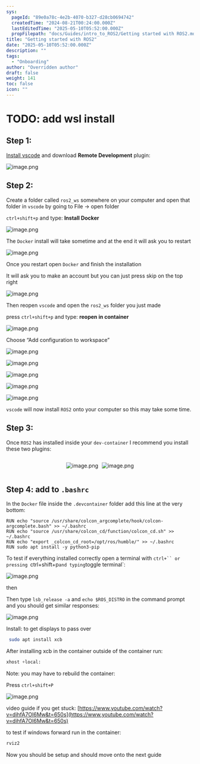 ```yaml
---
sys:
  pageId: "89e0a78c-4e2b-4070-b327-d28cb0694742"
  createdTime: "2024-08-21T00:24:00.000Z"
  lastEditedTime: "2025-05-10T05:52:00.000Z"
  propFilepath: "docs/Guides/intro_to_ROS2/Getting started with ROS2.md"
title: "Getting started with ROS2"
date: "2025-05-10T05:52:00.000Z"
description: ""
tags:
  - "Onboarding"
author: "Overridden author"
draft: false
weight: 141
toc: false
icon: ""
---
```


# TODO: add wsl install

## Step 1:

[Install vscode](https://code.visualstudio.com/download) and download **Remote Development** plugin:

![image.png](https://prod-files-secure.s3.us-west-2.amazonaws.com/d518164a-d88e-44d1-a4ee-3adb3bd8bce0/efb52993-1881-4a40-b95e-6f020334f022/image.png?X-Amz-Algorithm=AWS4-HMAC-SHA256&X-Amz-Content-Sha256=UNSIGNED-PAYLOAD&X-Amz-Credential=ASIAZI2LB466R7Y6TPQY%2F20250721%2Fus-west-2%2Fs3%2Faws4_request&X-Amz-Date=20250721T091717Z&X-Amz-Expires=3600&X-Amz-Security-Token=IQoJb3JpZ2luX2VjELX%2F%2F%2F%2F%2F%2F%2F%2F%2F%2FwEaCXVzLXdlc3QtMiJHMEUCIQD3wWIZLB9lMqXsAdpdd%2BAUnhugw36p9iTYf0P%2BOA0bKAIgVQlZAIzre4Ki6YfWDNr0MKOQA4vqm9h7LU%2Fwuc7GjJIqiAQIzv%2F%2F%2F%2F%2F%2F%2F%2F%2F%2FARAAGgw2Mzc0MjMxODM4MDUiDFL15L1VKRSe2c%2F2KircA7MkS29XT0ewpgC7b4EpGXXSJZCq%2BEvMDm%2BATU%2B5fKih1k5b7JUgKFmtzrsjQ9yXpDqLqsJtnNyL4VBM8OGKgEV0cKSq%2FzsWHMXp0u85xcAt%2BTK9NnUedwg7KbIA9nsXguASPFSotax0ifdUqNt6n3pTJYIOdQTdsio1BQH%2F9EhIpz3WN%2BwZfGM4FN%2BjEZwJgj%2BeYnSMaeyOsN%2FKoWfhBM5w91Pti5bsB4lEVv%2BYI406XTz5TjOwwIPiLNiRXNNFtmA6zZoE77YzCWNGfS7XiMsXJRignxNcKoS0DwbQzXQJvjpPuWA29PGnwPgFFluCEhjl1KIzDJUdoCuPJm6m4m6d%2F7kIDe1NtWdJ%2FGvt80H0vXEIySyQRFGeJVXmrWDbphOcL2MjnD4lyZZtL4pDkAXb0JmE6Yct8ZI7amXDXKA6EFfyj4NhzP3TynXqhBZT%2BB2m1%2Ftao4GYoDLIiiXd4KQ5BsTAh%2Bfrh8TZJHhfCorn%2FJRW3cEIAIIt7GikS1HsFG50OFy7fwds4J%2B1rSfj%2FCy5tfEAYe%2B9Wrmkz3aKJ9i%2FfEvM3TLIXxu8PS05lNQhVoVDzGpcfw%2FF4uHt5L343FaouMPlfWGk1QyYH0UgHLYANuJmONE3bCtSkcdNMMyT98MGOqUBepiJxl3aJeOoeTjHb6%2BWmeC%2FMZgbBAq8hs2HbGHiGMdeP90YMNn5opM3pph3GP1%2FbckpKl4WCQDKDfHHtHWzWcX91QJMYeDMHNpKau7JF9HLZEl4fOjbqJ0Q6tREeaOk7lfHY9NIOojwsOr5IyZoBT1vsn34jWX34nt8euOZpylYU3mFU5ELPuR0XZ5cMkUHztDFhBoru4I03rpEZomFiHPNNeUh&X-Amz-Signature=40c965e860d94ce676a46e36bd7cd65b2f36ce95f6ab18f2a8732e0bb3bf194e&X-Amz-SignedHeaders=host&x-amz-checksum-mode=ENABLED&x-id=GetObject)

## Step 2:

Create a folder called `ros2_ws` somewhere on your computer and open that folder in `vscode` by going to File → open folder 

`ctrl+shift+p` and type: **Install Docker**

![image.png](https://prod-files-secure.s3.us-west-2.amazonaws.com/d518164a-d88e-44d1-a4ee-3adb3bd8bce0/2269dc0e-1cd5-47ff-bceb-c04ad9b2eab0/image.png?X-Amz-Algorithm=AWS4-HMAC-SHA256&X-Amz-Content-Sha256=UNSIGNED-PAYLOAD&X-Amz-Credential=ASIAZI2LB466R7Y6TPQY%2F20250721%2Fus-west-2%2Fs3%2Faws4_request&X-Amz-Date=20250721T091717Z&X-Amz-Expires=3600&X-Amz-Security-Token=IQoJb3JpZ2luX2VjELX%2F%2F%2F%2F%2F%2F%2F%2F%2F%2FwEaCXVzLXdlc3QtMiJHMEUCIQD3wWIZLB9lMqXsAdpdd%2BAUnhugw36p9iTYf0P%2BOA0bKAIgVQlZAIzre4Ki6YfWDNr0MKOQA4vqm9h7LU%2Fwuc7GjJIqiAQIzv%2F%2F%2F%2F%2F%2F%2F%2F%2F%2FARAAGgw2Mzc0MjMxODM4MDUiDFL15L1VKRSe2c%2F2KircA7MkS29XT0ewpgC7b4EpGXXSJZCq%2BEvMDm%2BATU%2B5fKih1k5b7JUgKFmtzrsjQ9yXpDqLqsJtnNyL4VBM8OGKgEV0cKSq%2FzsWHMXp0u85xcAt%2BTK9NnUedwg7KbIA9nsXguASPFSotax0ifdUqNt6n3pTJYIOdQTdsio1BQH%2F9EhIpz3WN%2BwZfGM4FN%2BjEZwJgj%2BeYnSMaeyOsN%2FKoWfhBM5w91Pti5bsB4lEVv%2BYI406XTz5TjOwwIPiLNiRXNNFtmA6zZoE77YzCWNGfS7XiMsXJRignxNcKoS0DwbQzXQJvjpPuWA29PGnwPgFFluCEhjl1KIzDJUdoCuPJm6m4m6d%2F7kIDe1NtWdJ%2FGvt80H0vXEIySyQRFGeJVXmrWDbphOcL2MjnD4lyZZtL4pDkAXb0JmE6Yct8ZI7amXDXKA6EFfyj4NhzP3TynXqhBZT%2BB2m1%2Ftao4GYoDLIiiXd4KQ5BsTAh%2Bfrh8TZJHhfCorn%2FJRW3cEIAIIt7GikS1HsFG50OFy7fwds4J%2B1rSfj%2FCy5tfEAYe%2B9Wrmkz3aKJ9i%2FfEvM3TLIXxu8PS05lNQhVoVDzGpcfw%2FF4uHt5L343FaouMPlfWGk1QyYH0UgHLYANuJmONE3bCtSkcdNMMyT98MGOqUBepiJxl3aJeOoeTjHb6%2BWmeC%2FMZgbBAq8hs2HbGHiGMdeP90YMNn5opM3pph3GP1%2FbckpKl4WCQDKDfHHtHWzWcX91QJMYeDMHNpKau7JF9HLZEl4fOjbqJ0Q6tREeaOk7lfHY9NIOojwsOr5IyZoBT1vsn34jWX34nt8euOZpylYU3mFU5ELPuR0XZ5cMkUHztDFhBoru4I03rpEZomFiHPNNeUh&X-Amz-Signature=6fa5b7306255faa762b321da3e3211f0dc67f4f82679f600a53972c805079399&X-Amz-SignedHeaders=host&x-amz-checksum-mode=ENABLED&x-id=GetObject)

The `Docker` install will take sometime and at the end it will ask you to restart

![image.png](https://prod-files-secure.s3.us-west-2.amazonaws.com/d518164a-d88e-44d1-a4ee-3adb3bd8bce0/ed233f78-be33-4b1f-b89c-9c346c0e961e/image.png?X-Amz-Algorithm=AWS4-HMAC-SHA256&X-Amz-Content-Sha256=UNSIGNED-PAYLOAD&X-Amz-Credential=ASIAZI2LB466R7Y6TPQY%2F20250721%2Fus-west-2%2Fs3%2Faws4_request&X-Amz-Date=20250721T091717Z&X-Amz-Expires=3600&X-Amz-Security-Token=IQoJb3JpZ2luX2VjELX%2F%2F%2F%2F%2F%2F%2F%2F%2F%2FwEaCXVzLXdlc3QtMiJHMEUCIQD3wWIZLB9lMqXsAdpdd%2BAUnhugw36p9iTYf0P%2BOA0bKAIgVQlZAIzre4Ki6YfWDNr0MKOQA4vqm9h7LU%2Fwuc7GjJIqiAQIzv%2F%2F%2F%2F%2F%2F%2F%2F%2F%2FARAAGgw2Mzc0MjMxODM4MDUiDFL15L1VKRSe2c%2F2KircA7MkS29XT0ewpgC7b4EpGXXSJZCq%2BEvMDm%2BATU%2B5fKih1k5b7JUgKFmtzrsjQ9yXpDqLqsJtnNyL4VBM8OGKgEV0cKSq%2FzsWHMXp0u85xcAt%2BTK9NnUedwg7KbIA9nsXguASPFSotax0ifdUqNt6n3pTJYIOdQTdsio1BQH%2F9EhIpz3WN%2BwZfGM4FN%2BjEZwJgj%2BeYnSMaeyOsN%2FKoWfhBM5w91Pti5bsB4lEVv%2BYI406XTz5TjOwwIPiLNiRXNNFtmA6zZoE77YzCWNGfS7XiMsXJRignxNcKoS0DwbQzXQJvjpPuWA29PGnwPgFFluCEhjl1KIzDJUdoCuPJm6m4m6d%2F7kIDe1NtWdJ%2FGvt80H0vXEIySyQRFGeJVXmrWDbphOcL2MjnD4lyZZtL4pDkAXb0JmE6Yct8ZI7amXDXKA6EFfyj4NhzP3TynXqhBZT%2BB2m1%2Ftao4GYoDLIiiXd4KQ5BsTAh%2Bfrh8TZJHhfCorn%2FJRW3cEIAIIt7GikS1HsFG50OFy7fwds4J%2B1rSfj%2FCy5tfEAYe%2B9Wrmkz3aKJ9i%2FfEvM3TLIXxu8PS05lNQhVoVDzGpcfw%2FF4uHt5L343FaouMPlfWGk1QyYH0UgHLYANuJmONE3bCtSkcdNMMyT98MGOqUBepiJxl3aJeOoeTjHb6%2BWmeC%2FMZgbBAq8hs2HbGHiGMdeP90YMNn5opM3pph3GP1%2FbckpKl4WCQDKDfHHtHWzWcX91QJMYeDMHNpKau7JF9HLZEl4fOjbqJ0Q6tREeaOk7lfHY9NIOojwsOr5IyZoBT1vsn34jWX34nt8euOZpylYU3mFU5ELPuR0XZ5cMkUHztDFhBoru4I03rpEZomFiHPNNeUh&X-Amz-Signature=14898e9b6061e388a1e6c4c936cec20f510967d39a42f07bd83dd4dd3978119b&X-Amz-SignedHeaders=host&x-amz-checksum-mode=ENABLED&x-id=GetObject)

Once you restart open `Docker` and finish the installation

It will ask you to make an account but you can just press skip on the top right

![image.png](https://prod-files-secure.s3.us-west-2.amazonaws.com/d518164a-d88e-44d1-a4ee-3adb3bd8bce0/21010ad9-1659-4fd9-9f59-9932a09b2a3d/image.png?X-Amz-Algorithm=AWS4-HMAC-SHA256&X-Amz-Content-Sha256=UNSIGNED-PAYLOAD&X-Amz-Credential=ASIAZI2LB466R7Y6TPQY%2F20250721%2Fus-west-2%2Fs3%2Faws4_request&X-Amz-Date=20250721T091717Z&X-Amz-Expires=3600&X-Amz-Security-Token=IQoJb3JpZ2luX2VjELX%2F%2F%2F%2F%2F%2F%2F%2F%2F%2FwEaCXVzLXdlc3QtMiJHMEUCIQD3wWIZLB9lMqXsAdpdd%2BAUnhugw36p9iTYf0P%2BOA0bKAIgVQlZAIzre4Ki6YfWDNr0MKOQA4vqm9h7LU%2Fwuc7GjJIqiAQIzv%2F%2F%2F%2F%2F%2F%2F%2F%2F%2FARAAGgw2Mzc0MjMxODM4MDUiDFL15L1VKRSe2c%2F2KircA7MkS29XT0ewpgC7b4EpGXXSJZCq%2BEvMDm%2BATU%2B5fKih1k5b7JUgKFmtzrsjQ9yXpDqLqsJtnNyL4VBM8OGKgEV0cKSq%2FzsWHMXp0u85xcAt%2BTK9NnUedwg7KbIA9nsXguASPFSotax0ifdUqNt6n3pTJYIOdQTdsio1BQH%2F9EhIpz3WN%2BwZfGM4FN%2BjEZwJgj%2BeYnSMaeyOsN%2FKoWfhBM5w91Pti5bsB4lEVv%2BYI406XTz5TjOwwIPiLNiRXNNFtmA6zZoE77YzCWNGfS7XiMsXJRignxNcKoS0DwbQzXQJvjpPuWA29PGnwPgFFluCEhjl1KIzDJUdoCuPJm6m4m6d%2F7kIDe1NtWdJ%2FGvt80H0vXEIySyQRFGeJVXmrWDbphOcL2MjnD4lyZZtL4pDkAXb0JmE6Yct8ZI7amXDXKA6EFfyj4NhzP3TynXqhBZT%2BB2m1%2Ftao4GYoDLIiiXd4KQ5BsTAh%2Bfrh8TZJHhfCorn%2FJRW3cEIAIIt7GikS1HsFG50OFy7fwds4J%2B1rSfj%2FCy5tfEAYe%2B9Wrmkz3aKJ9i%2FfEvM3TLIXxu8PS05lNQhVoVDzGpcfw%2FF4uHt5L343FaouMPlfWGk1QyYH0UgHLYANuJmONE3bCtSkcdNMMyT98MGOqUBepiJxl3aJeOoeTjHb6%2BWmeC%2FMZgbBAq8hs2HbGHiGMdeP90YMNn5opM3pph3GP1%2FbckpKl4WCQDKDfHHtHWzWcX91QJMYeDMHNpKau7JF9HLZEl4fOjbqJ0Q6tREeaOk7lfHY9NIOojwsOr5IyZoBT1vsn34jWX34nt8euOZpylYU3mFU5ELPuR0XZ5cMkUHztDFhBoru4I03rpEZomFiHPNNeUh&X-Amz-Signature=7f381a9683340d602a667fa12e4dd4e5d6a16ffc922a696e69ca61253cdab590&X-Amz-SignedHeaders=host&x-amz-checksum-mode=ENABLED&x-id=GetObject)

Then reopen `vscode` and open the `ros2_ws` folder you just made

press `ctrl+shift+p` and type: **reopen in container**

![image.png](https://prod-files-secure.s3.us-west-2.amazonaws.com/d518164a-d88e-44d1-a4ee-3adb3bd8bce0/4e93b8c2-41ad-488c-8095-c74205196118/image.png?X-Amz-Algorithm=AWS4-HMAC-SHA256&X-Amz-Content-Sha256=UNSIGNED-PAYLOAD&X-Amz-Credential=ASIAZI2LB466R7Y6TPQY%2F20250721%2Fus-west-2%2Fs3%2Faws4_request&X-Amz-Date=20250721T091717Z&X-Amz-Expires=3600&X-Amz-Security-Token=IQoJb3JpZ2luX2VjELX%2F%2F%2F%2F%2F%2F%2F%2F%2F%2FwEaCXVzLXdlc3QtMiJHMEUCIQD3wWIZLB9lMqXsAdpdd%2BAUnhugw36p9iTYf0P%2BOA0bKAIgVQlZAIzre4Ki6YfWDNr0MKOQA4vqm9h7LU%2Fwuc7GjJIqiAQIzv%2F%2F%2F%2F%2F%2F%2F%2F%2F%2FARAAGgw2Mzc0MjMxODM4MDUiDFL15L1VKRSe2c%2F2KircA7MkS29XT0ewpgC7b4EpGXXSJZCq%2BEvMDm%2BATU%2B5fKih1k5b7JUgKFmtzrsjQ9yXpDqLqsJtnNyL4VBM8OGKgEV0cKSq%2FzsWHMXp0u85xcAt%2BTK9NnUedwg7KbIA9nsXguASPFSotax0ifdUqNt6n3pTJYIOdQTdsio1BQH%2F9EhIpz3WN%2BwZfGM4FN%2BjEZwJgj%2BeYnSMaeyOsN%2FKoWfhBM5w91Pti5bsB4lEVv%2BYI406XTz5TjOwwIPiLNiRXNNFtmA6zZoE77YzCWNGfS7XiMsXJRignxNcKoS0DwbQzXQJvjpPuWA29PGnwPgFFluCEhjl1KIzDJUdoCuPJm6m4m6d%2F7kIDe1NtWdJ%2FGvt80H0vXEIySyQRFGeJVXmrWDbphOcL2MjnD4lyZZtL4pDkAXb0JmE6Yct8ZI7amXDXKA6EFfyj4NhzP3TynXqhBZT%2BB2m1%2Ftao4GYoDLIiiXd4KQ5BsTAh%2Bfrh8TZJHhfCorn%2FJRW3cEIAIIt7GikS1HsFG50OFy7fwds4J%2B1rSfj%2FCy5tfEAYe%2B9Wrmkz3aKJ9i%2FfEvM3TLIXxu8PS05lNQhVoVDzGpcfw%2FF4uHt5L343FaouMPlfWGk1QyYH0UgHLYANuJmONE3bCtSkcdNMMyT98MGOqUBepiJxl3aJeOoeTjHb6%2BWmeC%2FMZgbBAq8hs2HbGHiGMdeP90YMNn5opM3pph3GP1%2FbckpKl4WCQDKDfHHtHWzWcX91QJMYeDMHNpKau7JF9HLZEl4fOjbqJ0Q6tREeaOk7lfHY9NIOojwsOr5IyZoBT1vsn34jWX34nt8euOZpylYU3mFU5ELPuR0XZ5cMkUHztDFhBoru4I03rpEZomFiHPNNeUh&X-Amz-Signature=7758e8636ecd54d24a4220b35a9ce66d8047e546cd9957e7a74ea10c05aa525c&X-Amz-SignedHeaders=host&x-amz-checksum-mode=ENABLED&x-id=GetObject)

Choose “Add configuration to workspace”

![image.png](https://prod-files-secure.s3.us-west-2.amazonaws.com/d518164a-d88e-44d1-a4ee-3adb3bd8bce0/9560b282-5060-4989-ba37-97e7b2c22476/image.png?X-Amz-Algorithm=AWS4-HMAC-SHA256&X-Amz-Content-Sha256=UNSIGNED-PAYLOAD&X-Amz-Credential=ASIAZI2LB466R7Y6TPQY%2F20250721%2Fus-west-2%2Fs3%2Faws4_request&X-Amz-Date=20250721T091717Z&X-Amz-Expires=3600&X-Amz-Security-Token=IQoJb3JpZ2luX2VjELX%2F%2F%2F%2F%2F%2F%2F%2F%2F%2FwEaCXVzLXdlc3QtMiJHMEUCIQD3wWIZLB9lMqXsAdpdd%2BAUnhugw36p9iTYf0P%2BOA0bKAIgVQlZAIzre4Ki6YfWDNr0MKOQA4vqm9h7LU%2Fwuc7GjJIqiAQIzv%2F%2F%2F%2F%2F%2F%2F%2F%2F%2FARAAGgw2Mzc0MjMxODM4MDUiDFL15L1VKRSe2c%2F2KircA7MkS29XT0ewpgC7b4EpGXXSJZCq%2BEvMDm%2BATU%2B5fKih1k5b7JUgKFmtzrsjQ9yXpDqLqsJtnNyL4VBM8OGKgEV0cKSq%2FzsWHMXp0u85xcAt%2BTK9NnUedwg7KbIA9nsXguASPFSotax0ifdUqNt6n3pTJYIOdQTdsio1BQH%2F9EhIpz3WN%2BwZfGM4FN%2BjEZwJgj%2BeYnSMaeyOsN%2FKoWfhBM5w91Pti5bsB4lEVv%2BYI406XTz5TjOwwIPiLNiRXNNFtmA6zZoE77YzCWNGfS7XiMsXJRignxNcKoS0DwbQzXQJvjpPuWA29PGnwPgFFluCEhjl1KIzDJUdoCuPJm6m4m6d%2F7kIDe1NtWdJ%2FGvt80H0vXEIySyQRFGeJVXmrWDbphOcL2MjnD4lyZZtL4pDkAXb0JmE6Yct8ZI7amXDXKA6EFfyj4NhzP3TynXqhBZT%2BB2m1%2Ftao4GYoDLIiiXd4KQ5BsTAh%2Bfrh8TZJHhfCorn%2FJRW3cEIAIIt7GikS1HsFG50OFy7fwds4J%2B1rSfj%2FCy5tfEAYe%2B9Wrmkz3aKJ9i%2FfEvM3TLIXxu8PS05lNQhVoVDzGpcfw%2FF4uHt5L343FaouMPlfWGk1QyYH0UgHLYANuJmONE3bCtSkcdNMMyT98MGOqUBepiJxl3aJeOoeTjHb6%2BWmeC%2FMZgbBAq8hs2HbGHiGMdeP90YMNn5opM3pph3GP1%2FbckpKl4WCQDKDfHHtHWzWcX91QJMYeDMHNpKau7JF9HLZEl4fOjbqJ0Q6tREeaOk7lfHY9NIOojwsOr5IyZoBT1vsn34jWX34nt8euOZpylYU3mFU5ELPuR0XZ5cMkUHztDFhBoru4I03rpEZomFiHPNNeUh&X-Amz-Signature=0df5717ef6d088b4a942ce36099caa332e44417255d9dfe3488a19e26d012cbc&X-Amz-SignedHeaders=host&x-amz-checksum-mode=ENABLED&x-id=GetObject)

![image.png](https://prod-files-secure.s3.us-west-2.amazonaws.com/d518164a-d88e-44d1-a4ee-3adb3bd8bce0/2ee63f81-886b-48e8-a553-dc6e5eac99e4/image.png?X-Amz-Algorithm=AWS4-HMAC-SHA256&X-Amz-Content-Sha256=UNSIGNED-PAYLOAD&X-Amz-Credential=ASIAZI2LB466R7Y6TPQY%2F20250721%2Fus-west-2%2Fs3%2Faws4_request&X-Amz-Date=20250721T091717Z&X-Amz-Expires=3600&X-Amz-Security-Token=IQoJb3JpZ2luX2VjELX%2F%2F%2F%2F%2F%2F%2F%2F%2F%2FwEaCXVzLXdlc3QtMiJHMEUCIQD3wWIZLB9lMqXsAdpdd%2BAUnhugw36p9iTYf0P%2BOA0bKAIgVQlZAIzre4Ki6YfWDNr0MKOQA4vqm9h7LU%2Fwuc7GjJIqiAQIzv%2F%2F%2F%2F%2F%2F%2F%2F%2F%2FARAAGgw2Mzc0MjMxODM4MDUiDFL15L1VKRSe2c%2F2KircA7MkS29XT0ewpgC7b4EpGXXSJZCq%2BEvMDm%2BATU%2B5fKih1k5b7JUgKFmtzrsjQ9yXpDqLqsJtnNyL4VBM8OGKgEV0cKSq%2FzsWHMXp0u85xcAt%2BTK9NnUedwg7KbIA9nsXguASPFSotax0ifdUqNt6n3pTJYIOdQTdsio1BQH%2F9EhIpz3WN%2BwZfGM4FN%2BjEZwJgj%2BeYnSMaeyOsN%2FKoWfhBM5w91Pti5bsB4lEVv%2BYI406XTz5TjOwwIPiLNiRXNNFtmA6zZoE77YzCWNGfS7XiMsXJRignxNcKoS0DwbQzXQJvjpPuWA29PGnwPgFFluCEhjl1KIzDJUdoCuPJm6m4m6d%2F7kIDe1NtWdJ%2FGvt80H0vXEIySyQRFGeJVXmrWDbphOcL2MjnD4lyZZtL4pDkAXb0JmE6Yct8ZI7amXDXKA6EFfyj4NhzP3TynXqhBZT%2BB2m1%2Ftao4GYoDLIiiXd4KQ5BsTAh%2Bfrh8TZJHhfCorn%2FJRW3cEIAIIt7GikS1HsFG50OFy7fwds4J%2B1rSfj%2FCy5tfEAYe%2B9Wrmkz3aKJ9i%2FfEvM3TLIXxu8PS05lNQhVoVDzGpcfw%2FF4uHt5L343FaouMPlfWGk1QyYH0UgHLYANuJmONE3bCtSkcdNMMyT98MGOqUBepiJxl3aJeOoeTjHb6%2BWmeC%2FMZgbBAq8hs2HbGHiGMdeP90YMNn5opM3pph3GP1%2FbckpKl4WCQDKDfHHtHWzWcX91QJMYeDMHNpKau7JF9HLZEl4fOjbqJ0Q6tREeaOk7lfHY9NIOojwsOr5IyZoBT1vsn34jWX34nt8euOZpylYU3mFU5ELPuR0XZ5cMkUHztDFhBoru4I03rpEZomFiHPNNeUh&X-Amz-Signature=a94091800ec9215f955b3caf5a09e1fdb4165d1f33784a9a17f1887ba4ef2695&X-Amz-SignedHeaders=host&x-amz-checksum-mode=ENABLED&x-id=GetObject)

![image.png](https://prod-files-secure.s3.us-west-2.amazonaws.com/d518164a-d88e-44d1-a4ee-3adb3bd8bce0/ae1580b2-b048-407e-aed9-b584224a7a04/image.png?X-Amz-Algorithm=AWS4-HMAC-SHA256&X-Amz-Content-Sha256=UNSIGNED-PAYLOAD&X-Amz-Credential=ASIAZI2LB466R7Y6TPQY%2F20250721%2Fus-west-2%2Fs3%2Faws4_request&X-Amz-Date=20250721T091717Z&X-Amz-Expires=3600&X-Amz-Security-Token=IQoJb3JpZ2luX2VjELX%2F%2F%2F%2F%2F%2F%2F%2F%2F%2FwEaCXVzLXdlc3QtMiJHMEUCIQD3wWIZLB9lMqXsAdpdd%2BAUnhugw36p9iTYf0P%2BOA0bKAIgVQlZAIzre4Ki6YfWDNr0MKOQA4vqm9h7LU%2Fwuc7GjJIqiAQIzv%2F%2F%2F%2F%2F%2F%2F%2F%2F%2FARAAGgw2Mzc0MjMxODM4MDUiDFL15L1VKRSe2c%2F2KircA7MkS29XT0ewpgC7b4EpGXXSJZCq%2BEvMDm%2BATU%2B5fKih1k5b7JUgKFmtzrsjQ9yXpDqLqsJtnNyL4VBM8OGKgEV0cKSq%2FzsWHMXp0u85xcAt%2BTK9NnUedwg7KbIA9nsXguASPFSotax0ifdUqNt6n3pTJYIOdQTdsio1BQH%2F9EhIpz3WN%2BwZfGM4FN%2BjEZwJgj%2BeYnSMaeyOsN%2FKoWfhBM5w91Pti5bsB4lEVv%2BYI406XTz5TjOwwIPiLNiRXNNFtmA6zZoE77YzCWNGfS7XiMsXJRignxNcKoS0DwbQzXQJvjpPuWA29PGnwPgFFluCEhjl1KIzDJUdoCuPJm6m4m6d%2F7kIDe1NtWdJ%2FGvt80H0vXEIySyQRFGeJVXmrWDbphOcL2MjnD4lyZZtL4pDkAXb0JmE6Yct8ZI7amXDXKA6EFfyj4NhzP3TynXqhBZT%2BB2m1%2Ftao4GYoDLIiiXd4KQ5BsTAh%2Bfrh8TZJHhfCorn%2FJRW3cEIAIIt7GikS1HsFG50OFy7fwds4J%2B1rSfj%2FCy5tfEAYe%2B9Wrmkz3aKJ9i%2FfEvM3TLIXxu8PS05lNQhVoVDzGpcfw%2FF4uHt5L343FaouMPlfWGk1QyYH0UgHLYANuJmONE3bCtSkcdNMMyT98MGOqUBepiJxl3aJeOoeTjHb6%2BWmeC%2FMZgbBAq8hs2HbGHiGMdeP90YMNn5opM3pph3GP1%2FbckpKl4WCQDKDfHHtHWzWcX91QJMYeDMHNpKau7JF9HLZEl4fOjbqJ0Q6tREeaOk7lfHY9NIOojwsOr5IyZoBT1vsn34jWX34nt8euOZpylYU3mFU5ELPuR0XZ5cMkUHztDFhBoru4I03rpEZomFiHPNNeUh&X-Amz-Signature=c2277d551cb109226af969961d4155d79db3f2b07fa794297821a582ab1d6607&X-Amz-SignedHeaders=host&x-amz-checksum-mode=ENABLED&x-id=GetObject)

![image.png](https://prod-files-secure.s3.us-west-2.amazonaws.com/d518164a-d88e-44d1-a4ee-3adb3bd8bce0/53255b28-f75e-430f-b9e3-c0ac8577e42b/image.png?X-Amz-Algorithm=AWS4-HMAC-SHA256&X-Amz-Content-Sha256=UNSIGNED-PAYLOAD&X-Amz-Credential=ASIAZI2LB466R7Y6TPQY%2F20250721%2Fus-west-2%2Fs3%2Faws4_request&X-Amz-Date=20250721T091717Z&X-Amz-Expires=3600&X-Amz-Security-Token=IQoJb3JpZ2luX2VjELX%2F%2F%2F%2F%2F%2F%2F%2F%2F%2FwEaCXVzLXdlc3QtMiJHMEUCIQD3wWIZLB9lMqXsAdpdd%2BAUnhugw36p9iTYf0P%2BOA0bKAIgVQlZAIzre4Ki6YfWDNr0MKOQA4vqm9h7LU%2Fwuc7GjJIqiAQIzv%2F%2F%2F%2F%2F%2F%2F%2F%2F%2FARAAGgw2Mzc0MjMxODM4MDUiDFL15L1VKRSe2c%2F2KircA7MkS29XT0ewpgC7b4EpGXXSJZCq%2BEvMDm%2BATU%2B5fKih1k5b7JUgKFmtzrsjQ9yXpDqLqsJtnNyL4VBM8OGKgEV0cKSq%2FzsWHMXp0u85xcAt%2BTK9NnUedwg7KbIA9nsXguASPFSotax0ifdUqNt6n3pTJYIOdQTdsio1BQH%2F9EhIpz3WN%2BwZfGM4FN%2BjEZwJgj%2BeYnSMaeyOsN%2FKoWfhBM5w91Pti5bsB4lEVv%2BYI406XTz5TjOwwIPiLNiRXNNFtmA6zZoE77YzCWNGfS7XiMsXJRignxNcKoS0DwbQzXQJvjpPuWA29PGnwPgFFluCEhjl1KIzDJUdoCuPJm6m4m6d%2F7kIDe1NtWdJ%2FGvt80H0vXEIySyQRFGeJVXmrWDbphOcL2MjnD4lyZZtL4pDkAXb0JmE6Yct8ZI7amXDXKA6EFfyj4NhzP3TynXqhBZT%2BB2m1%2Ftao4GYoDLIiiXd4KQ5BsTAh%2Bfrh8TZJHhfCorn%2FJRW3cEIAIIt7GikS1HsFG50OFy7fwds4J%2B1rSfj%2FCy5tfEAYe%2B9Wrmkz3aKJ9i%2FfEvM3TLIXxu8PS05lNQhVoVDzGpcfw%2FF4uHt5L343FaouMPlfWGk1QyYH0UgHLYANuJmONE3bCtSkcdNMMyT98MGOqUBepiJxl3aJeOoeTjHb6%2BWmeC%2FMZgbBAq8hs2HbGHiGMdeP90YMNn5opM3pph3GP1%2FbckpKl4WCQDKDfHHtHWzWcX91QJMYeDMHNpKau7JF9HLZEl4fOjbqJ0Q6tREeaOk7lfHY9NIOojwsOr5IyZoBT1vsn34jWX34nt8euOZpylYU3mFU5ELPuR0XZ5cMkUHztDFhBoru4I03rpEZomFiHPNNeUh&X-Amz-Signature=674851c954243bd2f744e283a85ec08ae68888e7e34599309afe2a8ea8dfcf02&X-Amz-SignedHeaders=host&x-amz-checksum-mode=ENABLED&x-id=GetObject)

![image.png](https://prod-files-secure.s3.us-west-2.amazonaws.com/d518164a-d88e-44d1-a4ee-3adb3bd8bce0/7c562767-5af9-4ffb-97d1-327bcdf4ee00/image.png?X-Amz-Algorithm=AWS4-HMAC-SHA256&X-Amz-Content-Sha256=UNSIGNED-PAYLOAD&X-Amz-Credential=ASIAZI2LB466R7Y6TPQY%2F20250721%2Fus-west-2%2Fs3%2Faws4_request&X-Amz-Date=20250721T091717Z&X-Amz-Expires=3600&X-Amz-Security-Token=IQoJb3JpZ2luX2VjELX%2F%2F%2F%2F%2F%2F%2F%2F%2F%2FwEaCXVzLXdlc3QtMiJHMEUCIQD3wWIZLB9lMqXsAdpdd%2BAUnhugw36p9iTYf0P%2BOA0bKAIgVQlZAIzre4Ki6YfWDNr0MKOQA4vqm9h7LU%2Fwuc7GjJIqiAQIzv%2F%2F%2F%2F%2F%2F%2F%2F%2F%2FARAAGgw2Mzc0MjMxODM4MDUiDFL15L1VKRSe2c%2F2KircA7MkS29XT0ewpgC7b4EpGXXSJZCq%2BEvMDm%2BATU%2B5fKih1k5b7JUgKFmtzrsjQ9yXpDqLqsJtnNyL4VBM8OGKgEV0cKSq%2FzsWHMXp0u85xcAt%2BTK9NnUedwg7KbIA9nsXguASPFSotax0ifdUqNt6n3pTJYIOdQTdsio1BQH%2F9EhIpz3WN%2BwZfGM4FN%2BjEZwJgj%2BeYnSMaeyOsN%2FKoWfhBM5w91Pti5bsB4lEVv%2BYI406XTz5TjOwwIPiLNiRXNNFtmA6zZoE77YzCWNGfS7XiMsXJRignxNcKoS0DwbQzXQJvjpPuWA29PGnwPgFFluCEhjl1KIzDJUdoCuPJm6m4m6d%2F7kIDe1NtWdJ%2FGvt80H0vXEIySyQRFGeJVXmrWDbphOcL2MjnD4lyZZtL4pDkAXb0JmE6Yct8ZI7amXDXKA6EFfyj4NhzP3TynXqhBZT%2BB2m1%2Ftao4GYoDLIiiXd4KQ5BsTAh%2Bfrh8TZJHhfCorn%2FJRW3cEIAIIt7GikS1HsFG50OFy7fwds4J%2B1rSfj%2FCy5tfEAYe%2B9Wrmkz3aKJ9i%2FfEvM3TLIXxu8PS05lNQhVoVDzGpcfw%2FF4uHt5L343FaouMPlfWGk1QyYH0UgHLYANuJmONE3bCtSkcdNMMyT98MGOqUBepiJxl3aJeOoeTjHb6%2BWmeC%2FMZgbBAq8hs2HbGHiGMdeP90YMNn5opM3pph3GP1%2FbckpKl4WCQDKDfHHtHWzWcX91QJMYeDMHNpKau7JF9HLZEl4fOjbqJ0Q6tREeaOk7lfHY9NIOojwsOr5IyZoBT1vsn34jWX34nt8euOZpylYU3mFU5ELPuR0XZ5cMkUHztDFhBoru4I03rpEZomFiHPNNeUh&X-Amz-Signature=c65529eb9aab89feab4b60cbb9f5ad709b630e784fa705462754eb3c2c26e28f&X-Amz-SignedHeaders=host&x-amz-checksum-mode=ENABLED&x-id=GetObject)

`vscode` will now install `ROS2` onto your computer so this may take some time.

## Step 3:

Once `ROS2` has installed inside your `dev-container` I recommend you install these two plugins:

<div style="display: flex;flex-direction: row; column-gap:10px; max-width: 630px;justify-content: center;">
<div>

![image.png](https://prod-files-secure.s3.us-west-2.amazonaws.com/d518164a-d88e-44d1-a4ee-3adb3bd8bce0/3fc3d550-5a54-4ba1-ba6b-faa01cdb7369/image.png?X-Amz-Algorithm=AWS4-HMAC-SHA256&X-Amz-Content-Sha256=UNSIGNED-PAYLOAD&X-Amz-Credential=ASIAZI2LB4664DKHSADW%2F20250721%2Fus-west-2%2Fs3%2Faws4_request&X-Amz-Date=20250721T091721Z&X-Amz-Expires=3600&X-Amz-Security-Token=IQoJb3JpZ2luX2VjELX%2F%2F%2F%2F%2F%2F%2F%2F%2F%2FwEaCXVzLXdlc3QtMiJIMEYCIQDSvyD6L1z21KFmBWQm0z2OiLdX9dUf5iZe49IhORHJ4QIhAOx0k%2BSy2VMIT8Gb7FtexMhLU5OLceXMyA14jTpQxQQyKogECM7%2F%2F%2F%2F%2F%2F%2F%2F%2F%2FwEQABoMNjM3NDIzMTgzODA1IgzRJfaL92tUW9CuH74q3AODD3z5TAiS9kSXHpdu1FFSUIBXTvG582fO4Ypv0OGWRpQKAkpt7f4qBmYUuYqAvR46GA1CaQo%2FOLGXRInGX1axq3mINdSJhE8yAdespjo3coDDdHzExrqriYRqxj%2BQR%2BJu5nH3MvuqYigftdSJLW558ZuA6JnIiY8hHwo8JM4uJT16aWs1S%2BcCrzwW2oFd2H1YB0rH7dci8ljHQOs9RxAof7Y62pN1e08EC3%2FuMcNbNYKP2JI5NhkZtPEBEIkmgy3gZHcJ9e3BzL3a9wbijO3nykt6zjI0TtSkP8FXe9MAxD0bvdHUTz%2F6iWoyu%2B4Gnh9t32A9qLSiJWrE%2BmXKeSZcpAVSLT5bUugtSwnIJQM7wZE5dL%2Bn10GOfXVFt7J9v1RXzY8zy%2Fh6lJV0XLB9KV8ZLcTqrZd5FIiyJpGd5U5cRNjOn9erFG1Omjd1QMJ6F5Ye%2B5Us5pjIBaxh2sDnHBuNSF7JEYFe4amU80fB82q5iKvISBLXCoOykxTKD%2FOSiMRwO9pp%2FmW2jRkYusrOMEo5ZdNeWD4X3a2w%2BbkjLss6II1UYO8n%2FSgiYQEcYnPE159N7%2BPgnsjmnrrMyhGdChRBxOtR1ynKhrBOC3UnjrnvAm%2BdzLIHBQMIA5V0cDCqk%2FfDBjqkAaiSJaGF9U%2FOlP6gLkujfuwo5SdKi74e%2FTiPxf50NTm6bTow3Hqisk%2BY%2F73mI7o%2F2aaTPWKSQARsLVWvttrK%2BDeHvtfOThFctUz%2FVckfFMbjCklTD8jO9K4dcItISXjfgIUFtUk8QmaVqb9rhhO1BLwo7cyVGE3Tx8N3lK47K6rjgpLAEY7Pi%2Fm9NZbqY%2BL7BNkbjHPSMTYHay1GiQFFx7FOuaAn&X-Amz-Signature=79f980b9fd1aafd7ce824a84377945a86b1f17a79bb1e712b3e27f78b1206eb7&X-Amz-SignedHeaders=host&x-amz-checksum-mode=ENABLED&x-id=GetObject)

</div>
<div>

![image.png](https://prod-files-secure.s3.us-west-2.amazonaws.com/d518164a-d88e-44d1-a4ee-3adb3bd8bce0/d994cc66-13c2-4093-a5a3-f84cf4601a82/image.png?X-Amz-Algorithm=AWS4-HMAC-SHA256&X-Amz-Content-Sha256=UNSIGNED-PAYLOAD&X-Amz-Credential=ASIAZI2LB46634C22Y2I%2F20250721%2Fus-west-2%2Fs3%2Faws4_request&X-Amz-Date=20250721T091722Z&X-Amz-Expires=3600&X-Amz-Security-Token=IQoJb3JpZ2luX2VjELX%2F%2F%2F%2F%2F%2F%2F%2F%2F%2FwEaCXVzLXdlc3QtMiJHMEUCIGIBSIOl%2BtPn5qksdUpIGcF1YkTGL%2BAhv%2BWKiKlniouHAiEA9HZO%2BevYOO%2FbWV2MgfBHpjRrf9lVUhBXcgsi6REwwUgqiAQIzv%2F%2F%2F%2F%2F%2F%2F%2F%2F%2FARAAGgw2Mzc0MjMxODM4MDUiDKsovLM2BMJgkdNa9ircA24y55roQrbmdRWkKWipiA4Atj%2BFBnuh92q8s0MfzD8YiefxTCfLGKEHA34MArc9cuHwalp9%2F%2Fn38e7zGplfuvKBwPKOQ8Oywa8etM%2F750Hmi2Q1gZUix4qDqoqsXn6DHxZhks%2FS2v8KdVJm075YrysesZmQhQyqUSMqg2vLdfmThWwQpAzExKt%2FhHHZ5xEsFrR%2BOqqSxvYfM%2FJRvcnEyyamXcpuIRtkhnBWjR7BHYnOBC%2BvoKyn5pxMU5hXYiLN3F9lmwOvZ5u%2Fh9OiQNYyKPPLO%2FlXQbB55TTctrHAbg3MjIcRh2IvKVgeHLLysFHJ9TR%2FwFL%2B4lvCqxxVGGKY07Pv2Dxre1QY2RbMD73sWom%2FIE0m9em0gJ5SjhjDdzuyKFOzrT%2BxyFUkX0O05sztVLWMYHlxkUQQLH4dTlxqXsvJuNLiKKH4EFR2WuOfhhAs70NqafeZmUlPS%2BJqmQg3akTQZG96nhR0prm4HtoD5FxylaN7tRJcsYAe5zrmWXi%2BqaTYdl7iycOrdpZFDRJgKYdUffAjy6vtd7nvPyD3lL0orpzGWcEOK5TqSyRbsj5lraf4yu%2BMCPLHBwK1P%2Bov%2FyG8faq9pfYqRKp4g7rFmkn4IfBLMJ19qG%2F1%2BPLuMIiT98MGOqUBbJYVoQGaIWBEtQ2iCQu7aB%2BD2EAAGbwEBbaBqpu7E86ojci1f73qWuJwO%2FItZVmRZ41eMuzJ2KQRDP2r%2BfBVtn3SMNg5kSEMtPvSf%2FmGFCBwo%2FfG5glbzUzquWossy%2Fpz6MZ9iWEp5Qy8sIYwhn4DEOiLW3Yr1wsJNfGqDVoumAftY%2BoTd9IbMJelbUTydDy8GQsOORUsiNk6zhlWsR%2FE9m4epXl&X-Amz-Signature=72ecffa5793574b2c37d6bc3a5e702c114f924d3904e3923fd1bd5733c8ed51d&X-Amz-SignedHeaders=host&x-amz-checksum-mode=ENABLED&x-id=GetObject)

</div>
</div>

## Step 4: add to `.bashrc`

In the `Docker` file inside the `.devcontainer` folder add this line at the very bottom: 

```docker
RUN echo "source /usr/share/colcon_argcomplete/hook/colcon-argcomplete.bash" >> ~/.bashrc
RUN echo "source /usr/share/colcon_cd/function/colcon_cd.sh" >> ~/.bashrc
RUN echo "export _colcon_cd_root=/opt/ros/humble/" >> ~/.bashrc
RUN sudo apt install -y python3-pip 
```

To test if everything installed correctly open a terminal with `ctrl+`` or pressing `ctrl+shift+p` and typing `toggle terminal`:

![image.png](https://prod-files-secure.s3.us-west-2.amazonaws.com/d518164a-d88e-44d1-a4ee-3adb3bd8bce0/6a4943d8-b04e-4c02-9a58-775f3384d1a5/image.png?X-Amz-Algorithm=AWS4-HMAC-SHA256&X-Amz-Content-Sha256=UNSIGNED-PAYLOAD&X-Amz-Credential=ASIAZI2LB466R7Y6TPQY%2F20250721%2Fus-west-2%2Fs3%2Faws4_request&X-Amz-Date=20250721T091718Z&X-Amz-Expires=3600&X-Amz-Security-Token=IQoJb3JpZ2luX2VjELX%2F%2F%2F%2F%2F%2F%2F%2F%2F%2FwEaCXVzLXdlc3QtMiJHMEUCIQD3wWIZLB9lMqXsAdpdd%2BAUnhugw36p9iTYf0P%2BOA0bKAIgVQlZAIzre4Ki6YfWDNr0MKOQA4vqm9h7LU%2Fwuc7GjJIqiAQIzv%2F%2F%2F%2F%2F%2F%2F%2F%2F%2FARAAGgw2Mzc0MjMxODM4MDUiDFL15L1VKRSe2c%2F2KircA7MkS29XT0ewpgC7b4EpGXXSJZCq%2BEvMDm%2BATU%2B5fKih1k5b7JUgKFmtzrsjQ9yXpDqLqsJtnNyL4VBM8OGKgEV0cKSq%2FzsWHMXp0u85xcAt%2BTK9NnUedwg7KbIA9nsXguASPFSotax0ifdUqNt6n3pTJYIOdQTdsio1BQH%2F9EhIpz3WN%2BwZfGM4FN%2BjEZwJgj%2BeYnSMaeyOsN%2FKoWfhBM5w91Pti5bsB4lEVv%2BYI406XTz5TjOwwIPiLNiRXNNFtmA6zZoE77YzCWNGfS7XiMsXJRignxNcKoS0DwbQzXQJvjpPuWA29PGnwPgFFluCEhjl1KIzDJUdoCuPJm6m4m6d%2F7kIDe1NtWdJ%2FGvt80H0vXEIySyQRFGeJVXmrWDbphOcL2MjnD4lyZZtL4pDkAXb0JmE6Yct8ZI7amXDXKA6EFfyj4NhzP3TynXqhBZT%2BB2m1%2Ftao4GYoDLIiiXd4KQ5BsTAh%2Bfrh8TZJHhfCorn%2FJRW3cEIAIIt7GikS1HsFG50OFy7fwds4J%2B1rSfj%2FCy5tfEAYe%2B9Wrmkz3aKJ9i%2FfEvM3TLIXxu8PS05lNQhVoVDzGpcfw%2FF4uHt5L343FaouMPlfWGk1QyYH0UgHLYANuJmONE3bCtSkcdNMMyT98MGOqUBepiJxl3aJeOoeTjHb6%2BWmeC%2FMZgbBAq8hs2HbGHiGMdeP90YMNn5opM3pph3GP1%2FbckpKl4WCQDKDfHHtHWzWcX91QJMYeDMHNpKau7JF9HLZEl4fOjbqJ0Q6tREeaOk7lfHY9NIOojwsOr5IyZoBT1vsn34jWX34nt8euOZpylYU3mFU5ELPuR0XZ5cMkUHztDFhBoru4I03rpEZomFiHPNNeUh&X-Amz-Signature=1f2c35e18ae71dbe8267e3afd537892b25e7c8a7c89f1e533d16d8db4d06a4d3&X-Amz-SignedHeaders=host&x-amz-checksum-mode=ENABLED&x-id=GetObject)

then 

Then type `lsb_release -a` and `echo $ROS_DISTRO` in the command prompt and you should get similar responses:

![image.png](https://prod-files-secure.s3.us-west-2.amazonaws.com/d518164a-d88e-44d1-a4ee-3adb3bd8bce0/3e635dec-a805-4e85-8b9e-d000e5b71a4e/image.png?X-Amz-Algorithm=AWS4-HMAC-SHA256&X-Amz-Content-Sha256=UNSIGNED-PAYLOAD&X-Amz-Credential=ASIAZI2LB466R7Y6TPQY%2F20250721%2Fus-west-2%2Fs3%2Faws4_request&X-Amz-Date=20250721T091718Z&X-Amz-Expires=3600&X-Amz-Security-Token=IQoJb3JpZ2luX2VjELX%2F%2F%2F%2F%2F%2F%2F%2F%2F%2FwEaCXVzLXdlc3QtMiJHMEUCIQD3wWIZLB9lMqXsAdpdd%2BAUnhugw36p9iTYf0P%2BOA0bKAIgVQlZAIzre4Ki6YfWDNr0MKOQA4vqm9h7LU%2Fwuc7GjJIqiAQIzv%2F%2F%2F%2F%2F%2F%2F%2F%2F%2FARAAGgw2Mzc0MjMxODM4MDUiDFL15L1VKRSe2c%2F2KircA7MkS29XT0ewpgC7b4EpGXXSJZCq%2BEvMDm%2BATU%2B5fKih1k5b7JUgKFmtzrsjQ9yXpDqLqsJtnNyL4VBM8OGKgEV0cKSq%2FzsWHMXp0u85xcAt%2BTK9NnUedwg7KbIA9nsXguASPFSotax0ifdUqNt6n3pTJYIOdQTdsio1BQH%2F9EhIpz3WN%2BwZfGM4FN%2BjEZwJgj%2BeYnSMaeyOsN%2FKoWfhBM5w91Pti5bsB4lEVv%2BYI406XTz5TjOwwIPiLNiRXNNFtmA6zZoE77YzCWNGfS7XiMsXJRignxNcKoS0DwbQzXQJvjpPuWA29PGnwPgFFluCEhjl1KIzDJUdoCuPJm6m4m6d%2F7kIDe1NtWdJ%2FGvt80H0vXEIySyQRFGeJVXmrWDbphOcL2MjnD4lyZZtL4pDkAXb0JmE6Yct8ZI7amXDXKA6EFfyj4NhzP3TynXqhBZT%2BB2m1%2Ftao4GYoDLIiiXd4KQ5BsTAh%2Bfrh8TZJHhfCorn%2FJRW3cEIAIIt7GikS1HsFG50OFy7fwds4J%2B1rSfj%2FCy5tfEAYe%2B9Wrmkz3aKJ9i%2FfEvM3TLIXxu8PS05lNQhVoVDzGpcfw%2FF4uHt5L343FaouMPlfWGk1QyYH0UgHLYANuJmONE3bCtSkcdNMMyT98MGOqUBepiJxl3aJeOoeTjHb6%2BWmeC%2FMZgbBAq8hs2HbGHiGMdeP90YMNn5opM3pph3GP1%2FbckpKl4WCQDKDfHHtHWzWcX91QJMYeDMHNpKau7JF9HLZEl4fOjbqJ0Q6tREeaOk7lfHY9NIOojwsOr5IyZoBT1vsn34jWX34nt8euOZpylYU3mFU5ELPuR0XZ5cMkUHztDFhBoru4I03rpEZomFiHPNNeUh&X-Amz-Signature=f4079292fcbe17a9c4946ba42821a4ff99491c18cf8144377651c4c65e60b9eb&X-Amz-SignedHeaders=host&x-amz-checksum-mode=ENABLED&x-id=GetObject)

Install:  to get displays to pass over

```bash
 sudo apt install xcb
```

After installing xcb in the container outside of the container run:

```python
xhost +local:
```

Note: you may have to rebuild the container:

Press `ctrl+shift+P`

![image.png](https://prod-files-secure.s3.us-west-2.amazonaws.com/d518164a-d88e-44d1-a4ee-3adb3bd8bce0/6c2be660-2618-4c38-9c26-53554f7a0b7b/image.png?X-Amz-Algorithm=AWS4-HMAC-SHA256&X-Amz-Content-Sha256=UNSIGNED-PAYLOAD&X-Amz-Credential=ASIAZI2LB466R7Y6TPQY%2F20250721%2Fus-west-2%2Fs3%2Faws4_request&X-Amz-Date=20250721T091718Z&X-Amz-Expires=3600&X-Amz-Security-Token=IQoJb3JpZ2luX2VjELX%2F%2F%2F%2F%2F%2F%2F%2F%2F%2FwEaCXVzLXdlc3QtMiJHMEUCIQD3wWIZLB9lMqXsAdpdd%2BAUnhugw36p9iTYf0P%2BOA0bKAIgVQlZAIzre4Ki6YfWDNr0MKOQA4vqm9h7LU%2Fwuc7GjJIqiAQIzv%2F%2F%2F%2F%2F%2F%2F%2F%2F%2FARAAGgw2Mzc0MjMxODM4MDUiDFL15L1VKRSe2c%2F2KircA7MkS29XT0ewpgC7b4EpGXXSJZCq%2BEvMDm%2BATU%2B5fKih1k5b7JUgKFmtzrsjQ9yXpDqLqsJtnNyL4VBM8OGKgEV0cKSq%2FzsWHMXp0u85xcAt%2BTK9NnUedwg7KbIA9nsXguASPFSotax0ifdUqNt6n3pTJYIOdQTdsio1BQH%2F9EhIpz3WN%2BwZfGM4FN%2BjEZwJgj%2BeYnSMaeyOsN%2FKoWfhBM5w91Pti5bsB4lEVv%2BYI406XTz5TjOwwIPiLNiRXNNFtmA6zZoE77YzCWNGfS7XiMsXJRignxNcKoS0DwbQzXQJvjpPuWA29PGnwPgFFluCEhjl1KIzDJUdoCuPJm6m4m6d%2F7kIDe1NtWdJ%2FGvt80H0vXEIySyQRFGeJVXmrWDbphOcL2MjnD4lyZZtL4pDkAXb0JmE6Yct8ZI7amXDXKA6EFfyj4NhzP3TynXqhBZT%2BB2m1%2Ftao4GYoDLIiiXd4KQ5BsTAh%2Bfrh8TZJHhfCorn%2FJRW3cEIAIIt7GikS1HsFG50OFy7fwds4J%2B1rSfj%2FCy5tfEAYe%2B9Wrmkz3aKJ9i%2FfEvM3TLIXxu8PS05lNQhVoVDzGpcfw%2FF4uHt5L343FaouMPlfWGk1QyYH0UgHLYANuJmONE3bCtSkcdNMMyT98MGOqUBepiJxl3aJeOoeTjHb6%2BWmeC%2FMZgbBAq8hs2HbGHiGMdeP90YMNn5opM3pph3GP1%2FbckpKl4WCQDKDfHHtHWzWcX91QJMYeDMHNpKau7JF9HLZEl4fOjbqJ0Q6tREeaOk7lfHY9NIOojwsOr5IyZoBT1vsn34jWX34nt8euOZpylYU3mFU5ELPuR0XZ5cMkUHztDFhBoru4I03rpEZomFiHPNNeUh&X-Amz-Signature=16dbc144756fa71c141bce1b07b1890fca191422557bfc7821ff85b38e37ea62&X-Amz-SignedHeaders=host&x-amz-checksum-mode=ENABLED&x-id=GetObject)

video guide if you get stuck: [https://www.youtube.com/watch?v=dihfA7Ol6Mw&t=650s](https://www.youtube.com/watch?v=dihfA7Ol6Mw&t=650s)

to test if windows forward run in the container:

```bash
rviz2
```

Now you should be setup and should move onto the next guide 
